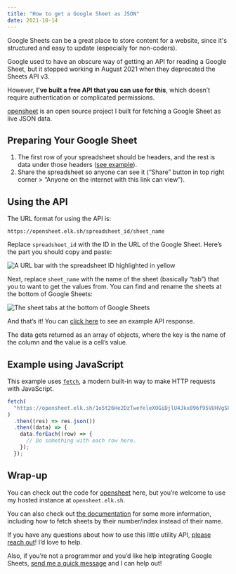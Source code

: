 ```yaml
---
title: "How to get a Google Sheet as JSON"
date: 2021-10-14
---
```


Google Sheets can be a great place to store content for a website, since it's structured and easy to update (especially for non-coders).

Google used to have an obscure way of getting an API for reading a Google Sheet, but it stopped working in August 2021 when they deprecated the Sheets API v3.

However, **I’ve built a free API that you can use for this**, which doesn’t require authentication or complicated permissions.

[opensheet](https://github.com/benborgers/opensheet) is an open source project I built for fetching a Google Sheet as live JSON data.

## Preparing Your Google Sheet

1. The first row of your spreadsheet should be headers, and the rest is data under those headers ([see example](https://docs.google.com/spreadsheets/d/1o5t26He2DzTweYeleXOGiDjlU4Jkx896f95VUHVgS8U/edit)).
2. Share the spreadsheet so anyone can see it (“Share” button in top right corner > “Anyone on the internet with this link can view”).

## Using the API

The URL format for using the API is:

```
https://opensheet.elk.sh/spreadsheet_id/sheet_name
```

Replace `spreadsheet_id` with the ID in the URL of the Google Sheet. Here’s the part you should copy and paste:

![A URL bar with the spreadsheet ID highlighted in yellow](/posts/google-sheets-json-url.png)

Next, replace `sheet_name` with the name of the sheet (basically “tab”) that you to want to get the values from. You can find and rename the sheets at the bottom of Google Sheets:

![The sheet tabs at the bottom of Google Sheets](/posts/google-sheets-json-sheet-name.png)

And that’s it! You can [click here](https://opensheet.elk.sh/1o5t26He2DzTweYeleXOGiDjlU4Jkx896f95VUHVgS8U/Test+Sheet) to see an example API response.

The data gets returned as an array of objects, where the key is the name of the column and the value is a cell’s value.

## Example using JavaScript

This example uses [`fetch`](https://developer.mozilla.org/en-US/docs/Web/API/Fetch_API), a modern built-in way to make HTTP requests with JavaScript.

```js
fetch(
  "https://opensheet.elk.sh/1o5t26He2DzTweYeleXOGiDjlU4Jkx896f95VUHVgS8U/Test+Sheet"
)
  .then((res) => res.json())
  .then((data) => {
    data.forEach((row) => {
      // Do something with each row here.
    });
  });
```

## Wrap-up

You can check out the code for [opensheet](https://github.com/benborgers/opensheet) here, but you’re welcome to use my hosted instance at `opensheet.elk.sh`.

You can also check out [the documentation](https://opensheet.elk.sh) for some more information, including how to fetch sheets by their number/index instead of their name.

If you have any questions about how to use this little utility API, [please reach out](/contact)! I’d love to help.

Also, if you’re not a programmer and you’d like help integrating Google Sheets, [send me a quick message](/contact) and I can help out!
